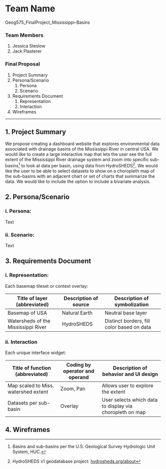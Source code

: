 # Team Name
Geog575_FinalProject_Mississippi-Basins

### Team Members
1. Jessica Steslow
2. Jack Plasterer

### Final Proposal
1. Project Summary
2. Persona/Scenario
    1. Persona
    2. Scenario
3. Requirements Document
    1. Representation
    2. Interaction
4. Wireframes

---

## 1. Project Summary
We propose creating a dashboard website that explores environmental data associated with drainage basins of the Mississippi River in central USA. We would like to create a large interactive map that lets the user see the full extent of the Mississippi River drainage system and zoom into specific sub-basins[^1] to look at data per basin, using data from HydroSHEDS[^2]. We would like the user to be able to select datasets to show on a choropleth map of the sub-basins with an adjacent chart or set of charts that summarize the data. We would like to include the option to include a bivariate analysis.

[^1]: Basins and sub-basins per the U.S. Geological Survey Hydrologic Unit System, HUC.
[^2]: HydroSHEDS v1 geodatabase project: [hydrosheds.org/about](https://www.hydrosheds.org/about)




## 2. Persona/Scenario

### i. Persona:

Text

### ii. Scenario:

Text




## 3. Requirements Document

### i. Representation:

Each basemap tileset or context overlay: <br>

| Title of layer (abbreviated) | Description of source | Description of symbolization |
| --- | --- | --- |
| Basemap of USA | Natural Earth | Neutral base layer |
| Watersheds of the Mississippi River | HydroSHEDS | Distinct borders, fill color based on data |

### ii. Interaction

Each unique interface widget: <br>

| Title of function (abbreviated) | Coding by operator and operand | Description of behavior and UI design |
| --- | --- | --- |
| Map scaled to Miss. watershed extent | Zoom, Pan | Allows user to explore the extent |
| Datasets per sub-basin | Overlay | User selects which data to display via choropleth on map |


## 4. Wireframes


